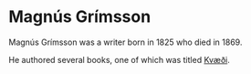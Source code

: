 # Magnús Grímsson 

Magnús Grímsson was a writer born in 1825 who died in 1869.

He authored several books, one of which was titled [Kvæði](https://baekur-online.github.io/magnus-grimsson-online/kvaedi-page-1.html).
